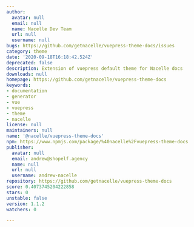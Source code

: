 ```yaml
---
author:
  avatar: null
  email: null
  name: Nacelle Dev Team
  url: null
  username: null
bugs: https://github.com/getnacelle/vuepress-theme-docs/issues
category: theme
date: '2020-09-18T16:18:42.524Z'
deprecated: false
description: Extension of vuepress default theme for Nacelle docs
downloads: null
homepage: https://github.com/getnacelle/vuepress-theme-docs
keywords:
- documentation
- generator
- vue
- vuepress
- theme
- nacelle
license: null
maintainers: null
name: '@nacelle/vuepress-theme-docs'
npm: https://www.npmjs.com/package/%40nacelle%2Fvuepress-theme-docs
publisher:
  avatar: null
  email: andrew@shopelf.agency
  name: null
  url: null
  username: andrew-nacelle
repository: https://github.com/getnacelle/vuepress-theme-docs
score: 0.4073745204222858
stars: 0
unstable: false
version: 1.1.2
watchers: 0

---
```


